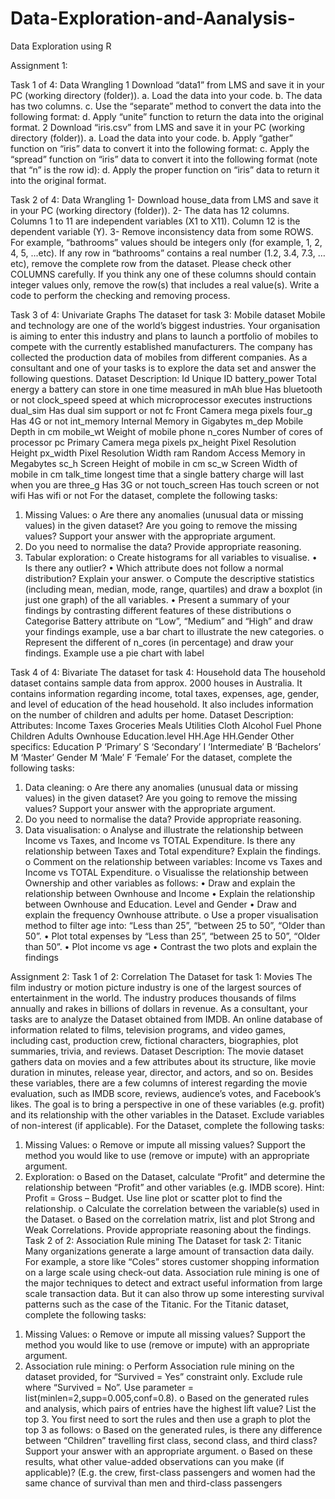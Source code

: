 # Data-Exploration-and-Aanalysis-
Data Exploration using R

Assignment 1:


Task 1 of 4: Data Wrangling
1 Download “data1” from LMS and save it in your PC (working directory (folder)).
a. Load the data into your code.
b. The data has two columns. 
c. Use the “separate” method to convert the data into the following format:
d. Apply “unite” function to return the data into the original format. 
2 Download “iris.csv” from LMS and save it in your PC (working directory (folder)).
a. Load the data into your code.
b. Apply “gather” function on “iris” data to convert it into the following format:
c. Apply the “spread” function on “iris” data to convert it into the following format 
(note that “n” is the row id):
d. Apply the proper function on “iris” data to return it into the original format.

Task 2 of 4: Data Wrangling
1- Download house_data from LMS and save it in your PC (working directory (folder)).
2- The data has 12 columns. Columns 1 to 11 are independent variables (X1 to X11). Column 
12 is the dependent variable (Y).
3- Remove inconsistency data from some ROWS. For example, “bathrooms” values should be 
integers only (for example, 1, 2, 4, 5, ...etc). If any row in “bathrooms” contains a real number 
(1.2, 3.4, 7.3, … etc), remove the complete row from the dataset. Please check other 
COLUMNS carefully. If you think any one of these columns should contain integer values 
only, remove the row(s) that includes a real value(s). Write a code to perform the checking 
and removing process.

Task 3 of 4: Univariate Graphs
The dataset for task 3: Mobile dataset
Mobile and technology are one of the world’s biggest industries. Your organisation is aiming to 
enter this industry and plans to launch a portfolio of mobiles to compete with the currently 
established manufacturers. The company has collected the production data of mobiles from 
different companies. As a consultant and one of your tasks is to explore the data set and answer 
the following questions.
Dataset Description:
Id Unique ID
battery_power Total energy a battery can store in one time measured in mAh
blue Has bluetooth or not
clock_speed speed at which microprocessor executes instructions
dual_sim Has dual sim support or not
fc Front Camera mega pixels
four_g Has 4G or not
int_memory Internal Memory in Gigabytes
m_dep Mobile Depth in cm mobile_wt 
Weight of mobile phone n_cores 
Number of cores of processor pc 
Primary Camera mega pixels 
px_height Pixel Resolution Height 
px_width Pixel Resolution Width
ram Random Access Memory in Megabytes
sc_h Screen Height of mobile in cm
sc_w Screen Width of mobile in cm
talk_time longest time that a single battery charge will last when you are
three_g Has 3G or not
touch_screen Has touch screen or not
wifi Has wifi or not
For the dataset, complete the following tasks:
1) Missing Values:
o Are there any anomalies (unusual data or missing values) in the given dataset? 
Are you going to remove the missing values? Support your answer with the 
appropriate argument.
2) Do you need to normalise the data? Provide appropriate reasoning.
3) Tabular exploration:
o Create histograms for all variables to visualise.
• Is there any outlier?
• Which attribute does not follow a normal distribution? Explain your answer.
o Compute the descriptive statistics (including mean, median, mode, range, quartiles) and 
draw a boxplot (in just one graph) of the all variables.
• Present a summary of your findings by contrasting different features of these 
distributions
o Categorise Battery attribute on “Low”, “Medium” and “High” and draw your findings 
example, use a bar chart to illustrate the new categories.
o Represent the different of n_cores (in percentage) and draw your findings. Example use a
pie chart with label


Task 4 of 4: Bivariate
The dataset for task 4: Household data
The household dataset contains sample data from approx. 2000 houses in Australia. It contains 
information regarding income, total taxes, expenses, age, gender, and level of education of the 
head household. It also includes information on the number of children and adults per home.
Dataset Description:
Attributes:
Income
Taxes
Groceries
Meals
Utilities
Cloth
Alcohol
Fuel
Phone
Children
Adults
Ownhouse
Education.level
HH.Age
HH.Gender
Other specifics:
Education P ‘Primary’ S ‘Secondary’ I ‘Intermediate’ B ‘Bachelors’ M ‘Master’
Gender M ‘Male’ F ‘Female’
For the dataset, complete the following tasks:
1) Data cleaning:
o Are there any anomalies (unusual data or missing values) in the given dataset? 
Are you going to remove the missing values? Support your answer with the 
appropriate argument.
2) Do you need to normalise the data? Provide appropriate reasoning.
3) Data visualisation:
o Analyse and illustrate the relationship between Income vs Taxes, and Income vs 
TOTAL Expenditure. Is there any relationship between Taxes and Total expenditure?
Explain the findings.
o Comment on the relationship between variables: Income vs Taxes and Income vs TOTAL 
Expenditure. 
o Visualisse the relationship between Ownership and other variables as follows: 
• Draw and explain the relationship between Ownhouse and Income
• Explain the relationship between Ownhouse and Education. Level and Gender
• Draw and explain the frequency Ownhouse attribute.
o Use a proper visualisation method to filter age into: “Less than 25”, “between 25 to 50”, 
“Older than 50”. 
• Plot total expenses by “Less than 25”, “between 25 to 50”, “Older than 50”. 
• Plot income vs age 
• Contrast the two plots and explain the findings


Assignment 2:
Task 1 of 2: Correlation
The Dataset for task 1: Movies 
The film industry or motion picture industry is one of the largest sources of entertainment in the 
world. The industry produces thousands of films annually and rakes in billions of dollars in 
revenue. As a consultant, your tasks are to analyze the Dataset obtained from IMDB. An online 
database of information related to films, television programs, and video games, including cast, 
production crew, fictional characters, biographies, plot summaries, trivia, and reviews.
Dataset Description:
The movie dataset gathers data on movies and a few attributes about its structure, like movie duration in 
minutes, release year, director, and actors, and so on. Besides these variables, there are a few columns 
of interest regarding the movie evaluation, such as IMDB score, reviews, audience’s votes, and 
Facebook’s likes. 
The goal is to bring a perspective in one of these variables (e.g. profit) and its relationship with the other 
variables in the Dataset. Exclude variables of non-interest (if applicable).
For the Dataset, complete the following tasks:
1) Missing Values:
o Remove or impute all missing values? Support the method you would like to use 
(remove or impute) with an appropriate argument.
2) Exploration:
o Based on the Dataset, calculate “Profit” and determine the relationship between “Profit” and 
other variables (e.g. IMDB score). Hint: Profit = Gross – Budget. Use line plot or scatter
plot to find the relationship. 
o Calculate the correlation between the variable(s) used in the Dataset. 
o Based on the correlation matrix, list and plot Strong and Weak Correlations. Provide 
appropriate reasoning about the findings. 
Task 2 of 2: Association Rule mining
The Dataset for task 2: Titanic
Many organizations generate a large amount of transaction data daily. For example, a store like 
“Coles” stores customer shopping information on a large scale using check-out data. Association 
rule mining is one of the major techniques to detect and extract useful information from large 
scale transaction data. But it can also throw up some interesting survival patterns such as the case 
of the Titanic. 
For the Titanic dataset, complete the following tasks:
1. Missing Values:
o Remove or impute all missing values? Support the method you would like to 
use (remove or impute) with an appropriate argument.
2. Association rule mining:
o Perform Association rule mining on the dataset provided, for “Survived = Yes” constraint
only. Exclude rule where “Survived = No”. Use parameter = 
list(minlen=2,supp=0.005,conf=0.8).
o Based on the generated rules and analysis, which pairs of entries have the highest lift value? 
List the top 3. You first need to sort the rules and then use a graph to plot the top 3 as follows:
o Based on the generated rules, is there any difference between “Children” travelling 
first class, second class, and third class? Support your answer with an appropriate
argument.
o Based on these results, what other value-added observations can you make (if
applicable)? (E.g. the crew, first-class passengers and women had the same chance 
of survival than men and third-class passengers
